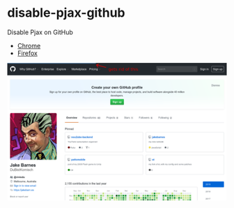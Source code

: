 # disable-pjax-github
Disable Pjax on GitHub

- [Chrome](https://chrome.google.com/webstore/detail/disable-pjax-on-github/bfoeoldcbeijkdbfkhpolomkleblolbl)
- [Firefox](https://addons.mozilla.org/en-US/firefox/addon/disable-pjax-on-github)

![screenshot](screenshot.png?raw=true "Title")

